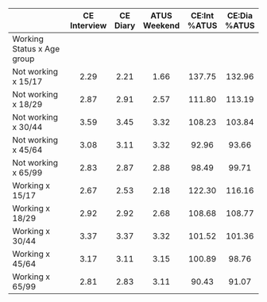 
|                      | CE<br>Interview |  CE<br>Diary | ATUS<br>Weekend | CE:Int<br>%ATUS | CE:Dia<br>%ATUS |
| -------------------- | :----------: | :----------: | :----------: | :----------: | :----------: |
| Working Status x Age group |              |              |              |              |              |
| Not working x 15/17  |         2.29 |         2.21 |         1.66 |       137.75 |       132.96 |
| Not working x 18/29  |         2.87 |         2.91 |         2.57 |       111.80 |       113.19 |
| Not working x 30/44  |         3.59 |         3.45 |         3.32 |       108.23 |       103.84 |
| Not working x 45/64  |         3.08 |         3.11 |         3.32 |        92.96 |        93.66 |
| Not working x 65/99  |         2.83 |         2.87 |         2.88 |        98.49 |        99.71 |
| Working x 15/17      |         2.67 |         2.53 |         2.18 |       122.30 |       116.16 |
| Working x 18/29      |         2.92 |         2.92 |         2.68 |       108.68 |       108.77 |
| Working x 30/44      |         3.37 |         3.37 |         3.32 |       101.52 |       101.36 |
| Working x 45/64      |         3.17 |         3.11 |         3.15 |       100.89 |        98.76 |
| Working x 65/99      |         2.81 |         2.83 |         3.11 |        90.43 |        91.07 |

